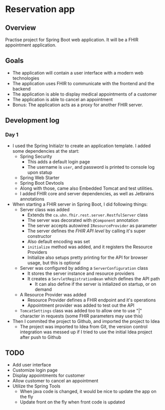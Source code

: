 # Reservation app

## Overview 

Practise project for Spring Boot web application. It will be a FHIR appointment application.

## Goals

- The application will contain a user interface with a modern web technologies
- The application uses FHIR to communicate with the frontend and the backend
- The application is able to display medical appointments of a customer
- The application is able to cancel an appointment
- Bonus: The application acts as a proxy for another FHIR server.

## Development log

### Day 1

- I used the Spring Initialzr to create an application template. I added some dependencies at the start:
    - Spring Security
        - This adds a default login page
        - The username is `user`, and password is printed to console log upon statup
    - Spring Web Starter
    - Spring Boot Devtools
    - Along with those, came also Embedded Tomcat and test utilities.
    - I added FHIR core and server dependencies, as well as Jetbrains annotations
- When starting a FHIR server in Spring Boot, I did following things:
    - Server class was added
        - Extends the `ca.uhn.fhir.rest.server.RestfulServer` class
        - The server was decorated with `@Component` annotation
        - The server accepts autowired `IResourceProvider` as parameter
        - The server defines the _FHIR API level_ by calling it's super constructor
        - Also default encoding was set
        - `initialize` method was added, and it registers the Resource Providers
        - Initialize also setups pretty printing for the API for browser usage, but this is optional
    - Server was configured by adding a `ServerConfiguration` class
        - It stores the server instance and resource providers
        - It creates a `ServletRegistrationBean` which defines the API path
            - It can also define if the server is intialized on startup, or on demand
    - A Resource Provider was added
        - Resource Provider defines a FHIR endpoint and it's operations
        - Appointment provider was added to test out the API
    - `TomcatSettings` class was added too to allow one to use "|" character in requests (some FHIR parameters may use this)
- Then I commited the project to Github, and imported the project to Idea
    - The project was imported to Idea from Git, the version control integration was messed up if I tried to use the initial Idea project after push to Github

## TODO

- Add user interface
- Customize login page
- Display appointments for customer
- Allow customer to cancel an appointment
- Utilize the Spring Tools
    - When java code is changed, it would be nice to update the app on the fly
    - Update front on the fly when front code is updated